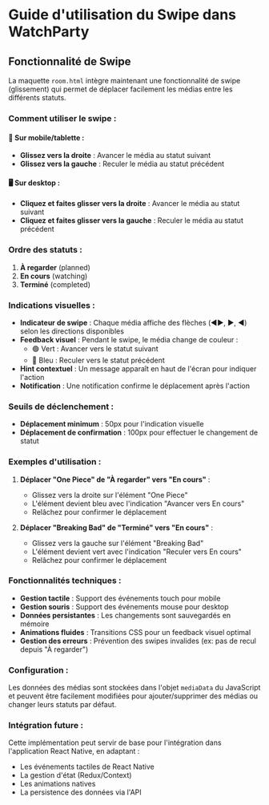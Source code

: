 # Guide d'utilisation du Swipe dans WatchParty

## Fonctionnalité de Swipe

La maquette `room.html` intègre maintenant une fonctionnalité de swipe (glissement) qui permet de déplacer facilement les médias entre les différents statuts.

### Comment utiliser le swipe :

#### 📱 Sur mobile/tablette :
- **Glissez vers la droite** : Avancer le média au statut suivant
- **Glissez vers la gauche** : Reculer le média au statut précédent

#### 🖥️ Sur desktop :
- **Cliquez et faites glisser vers la droite** : Avancer le média au statut suivant
- **Cliquez et faites glisser vers la gauche** : Reculer le média au statut précédent

### Ordre des statuts :
1. **À regarder** (planned)
2. **En cours** (watching) 
3. **Terminé** (completed)

### Indications visuelles :

- **Indicateur de swipe** : Chaque média affiche des flèches (◀️▶️, ▶️, ◀️) selon les directions disponibles
- **Feedback visuel** : Pendant le swipe, le média change de couleur :
  - 🟢 Vert : Avancer vers le statut suivant
  - 🔵 Bleu : Reculer vers le statut précédent
- **Hint contextuel** : Un message apparaît en haut de l'écran pour indiquer l'action
- **Notification** : Une notification confirme le déplacement après l'action

### Seuils de déclenchement :
- **Déplacement minimum** : 50px pour l'indication visuelle
- **Déplacement de confirmation** : 100px pour effectuer le changement de statut

### Exemples d'utilisation :

1. **Déplacer "One Piece" de "À regarder" vers "En cours"** :
   - Glissez vers la droite sur l'élément "One Piece"
   - L'élément devient bleu avec l'indication "Avancer vers En cours"
   - Relâchez pour confirmer le déplacement

2. **Déplacer "Breaking Bad" de "Terminé" vers "En cours"** :
   - Glissez vers la gauche sur l'élément "Breaking Bad"
   - L'élément devient vert avec l'indication "Reculer vers En cours"
   - Relâchez pour confirmer le déplacement

### Fonctionnalités techniques :

- **Gestion tactile** : Support des événements touch pour mobile
- **Gestion souris** : Support des événements mouse pour desktop
- **Données persistantes** : Les changements sont sauvegardés en mémoire
- **Animations fluides** : Transitions CSS pour un feedback visuel optimal
- **Gestion des erreurs** : Prévention des swipes invalides (ex: pas de recul depuis "À regarder")

### Configuration :

Les données des médias sont stockées dans l'objet `mediaData` du JavaScript et peuvent être facilement modifiées pour ajouter/supprimer des médias ou changer leurs statuts par défaut.

### Intégration future :

Cette implémentation peut servir de base pour l'intégration dans l'application React Native, en adaptant :
- Les événements tactiles de React Native
- La gestion d'état (Redux/Context)
- Les animations natives
- La persistence des données via l'API
